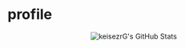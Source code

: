 # profile

<div align="center">
    <img src="https://github-profile-summary-cards.vercel.app/api/cards/profile-details?username=keisezrG0103&theme=github_dark" alt="keisezrG's GitHub Stats"/>
</div>
